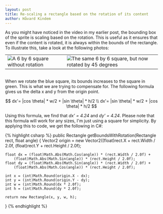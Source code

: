 ```yaml
---
layout: post
title: Re-scaling a rectangle based on the rotation of its content
author: Håvard Kindem
---
```

As you might have noticed in the video in my earlier post, the bounding box of the sprite is scaling based on the rotation. This is useful as it ensures that even if the content is rotated, it is always within the bounds of the rectangle. To illustrate this, take a look at the following photos:

<table style="border:0;margin:0 auto;"><tr>
<td><img src="/assets/posts/{{ page.date | date: "%Y-%m-%d" }}-{{ page.title | slugify }}/Square.png" title="A 6 by 6 square without rotation" /></td>
<td><img src="/assets/posts/{{ page.date | date: "%Y-%m-%d" }}-{{ page.title | slugify }}/SquareRotated.png" title="The same 6 by 6 square, but now rotated by 45 degrees" /></td>
</tr></table><br />

When we rotate the blue square, its bounds increases to the square in green. This is what we are trying to compensate for. The following formula gives us the delta x and y from the origin point.

$$
    dx'= |cos \theta| * w/2 + |sin \theta| * h/2
    \\
    dx'= |sin \theta| * w/2 + |cos \theta| * h/2
$$

Using this formula, we find that <em>dx' = 4.24</em> and<em> dy' = 4.24</em>. Please note that this formula will work for any sizes, I'm just using a square for simplicity. By applying this to code, we get the following in C#:

{% highlight csharp %}
public Rectangle getBoundsWithRotation(Rectangle rect, float angle)
{
    Vector2 origin = new Vector2((float)rect.X + rect.Width / 2.0f, 
        (float)rect.Y + rect.Height / 2.0f);

    float dx = (float)Math.Abs(Math.Cos(angle)) * (rect.Width / 2.0f) + 
        (float)Math.Abs(Math.Sin(angle)) * (rect.Height / 2.0f);
    float dy = (float)Math.Abs(Math.Sin(angle)) * (rect.Width / 2.0f) + 
        (float)Math.Abs(Math.Cos(angle)) * (rect.Height / 2.0f);

    int x = (int)Math.Round(origin.X - dx);
    int y = (int)Math.Round(origin.Y - dy);
    int w = (int)Math.Round(dx * 2.0f);
    int h = (int)Math.Round(dy * 2.0f);

    return new Rectangle(x, y, w, h);
}
{% endhighlight %}
